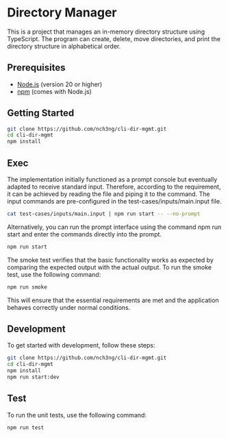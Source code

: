 # Directory Manager

This is a project that manages an in-memory directory structure using TypeScript. The program can create, delete, move directories, and print the directory structure in alphabetical order.

## Prerequisites

- [Node.js](https://nodejs.org/en/download/) (version 20 or higher)
- [npm](https://www.npmjs.com/get-npm) (comes with Node.js)

## Getting Started

```sh
git clone https://github.com/nch3ng/cli-dir-mgmt.git
cd cli-dir-mgmt
npm install
```

## Exec

The implementation initially functioned as a prompt console but eventually adapted to receive standard input. Therefore, according to the requirement, it can be achieved by reading the file and piping it to the command. The input commands are pre-configured in the test-cases/inputs/main.input file.

```bash
cat test-cases/inputs/main.input | npm run start -- --no-prompt
```

Alternatively, you can run the prompt interface using the command npm run start and enter the commands directly into the prompt.

```bash
npm run start
```

The smoke test verifies that the basic functionality works as expected by comparing the expected output with the actual output. To run the smoke test, use the following command:

```bash
npm run smoke
```

This will ensure that the essential requirements are met and the application behaves correctly under normal conditions.

## Development

To get started with development, follow these steps:

```bash
git clone https://github.com/nch3ng/cli-dir-mgmt.git
cd cli-dir-mgmt
npm install
npm run start:dev
```

## Test

To run the unit tests, use the following command:

```
npm run test
```

